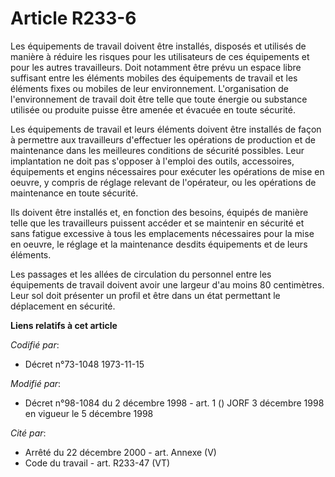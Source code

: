 # Article R233-6

Les équipements de travail doivent être installés, disposés et utilisés de manière à réduire les risques pour les
utilisateurs de ces équipements et pour les autres travailleurs. Doit notamment être prévu un espace libre suffisant entre
les éléments mobiles des équipements de travail et les éléments fixes ou mobiles de leur environnement. L'organisation de
l'environnement de travail doit être telle que toute énergie ou substance utilisée ou produite puisse être amenée et évacuée
en toute sécurité.

Les équipements de travail et leurs éléments doivent être installés de façon à permettre aux travailleurs d'effectuer les
opérations de production et de maintenance dans les meilleures conditions de sécurité possibles. Leur implantation ne doit
pas s'opposer à l'emploi des outils, accessoires, équipements et engins nécessaires pour exécuter les opérations de mise en
oeuvre, y compris de réglage relevant de l'opérateur, ou les opérations de maintenance en toute sécurité.

Ils doivent être installés et, en fonction des besoins, équipés de manière telle que les travailleurs puissent accéder et se
maintenir en sécurité et sans fatigue excessive à tous les emplacements nécessaires pour la mise en oeuvre, le réglage et la
maintenance desdits équipements et de leurs éléments.

Les passages et les allées de circulation du personnel entre les équipements de travail doivent avoir une largeur d'au moins
80 centimètres. Leur sol doit présenter un profil et être dans un état permettant le déplacement en sécurité.

**Liens relatifs à cet article**

_Codifié par_:

  - Décret n°73-1048 1973-11-15

_Modifié par_:

  - Décret n°98-1084 du 2 décembre 1998 - art. 1 () JORF 3 décembre 1998 en vigueur le 5 décembre 1998

_Cité par_:

  - Arrêté du 22 décembre 2000 - art. Annexe (V)
  - Code du travail - art. R233-47 (VT)
